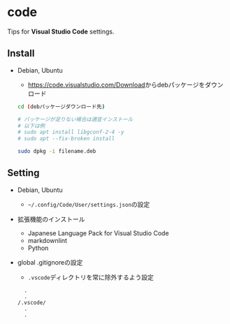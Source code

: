 # code

Tips for **Visual Studio Code** settings.

## Install

- Debian, Ubuntu
  - <https://code.visualstudio.com/Download>からdebパッケージをダウンロード

  ```sh
  cd (debパッケージダウンロード先)

  # パッケージが足りない場合は適宜インストール
  # 以下は例
  # sudo apt install libgconf-2-4 -y
  # sudo apt --fix-broken install

  sudo dpkg -i filename.deb
  ```

## Setting

- Debian, Ubuntu
  - `~/.config/Code/User/settings.json`の設定

- 拡張機能のインストール
  - Japanese Language Pack for Visual Studio Code
  - markdownlint
  - Python
- global .gitignoreの設定
  - `.vscode`ディレクトリを常に除外するよう設定

  ```config:~/.config/git/ignore
    .
    .
  /.vscode/
    .
    .
  ```